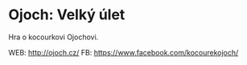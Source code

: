 # Ojoch: Velký úlet

Hra o kocourkovi Ojochovi.

WEB:  http://ojoch.cz/
FB:   https://www.facebook.com/kocourekojoch/
